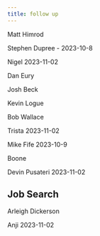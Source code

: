 ```yaml
---
title: follow up
---
```


Matt Himrod

Stephen Dupree - 2023-10-8

Nigel 2023-11-02

Dan Eury

Josh Beck

Kevin Logue

Bob Wallace

Trista 2023-11-02

Mike Fife 2023-10-9

Boone

Devin Pusateri 2023-11-02

## Job Search

Arleigh Dickerson

Anji 2023-11-02
